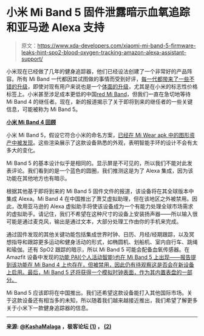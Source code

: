 # 小米 Mi Band 5 固件泄露暗示血氧追踪和亚马逊 Alexa 支持

> 原文：<https://www.xda-developers.com/xiaomi-mi-band-5-firmware-leaks-hint-spo2-blood-oxygen-tracking-amazon-alexa-assistant-support/>

小米现在已经做了几年的健身追踪器，他们已经设法创建了一个非常好的产品阵容。所有 Mi Band 一代都因其试图做的事情而受到好评，[每一代都带来了一些不错的升级](https://www.xda-developers.com/xiaomi-mi-band-4-india/)，即使对现有用户来说也是一个[体面的升级](https://www.xda-developers.com/xiaomi-mi-band-4-review-smart-fitness-tracker/)，尤其是在小米的标志性价格标签上。小米甚至涉足成本更低的中国[red Mi Band](https://www.xda-developers.com/xiaomi-redmi-band-color-display-charging-plug/)，但我们一直在急切地等待 Mi Band 4 的继任者。现在，新的报道揭示了关于即将到来的继任者的一些关键信息，可能被称为 Mi Band 5。

**[小米 Mi Band 4 回顾](https://www.xda-developers.com/xiaomi-mi-band-4-review-smart-fitness-tracker/)**

小米 Mi Band 5，假设它符合小米的命名方案，[已经在 Mi Wear apk 中的图形资产中被发现](https://twitter.com/KashaMalaga/status/1263394896083288064?s=09)。这些渲染展示了这款设备熟悉的外观，表明智能手环的设计不会有太多大的变化。

Mi Band 5 的基本设计似乎是相同的。显示屏是不可见的，所以我们不能对此发表评论。我们看到的是一个蓝色的圆圈，我们推测这是为了 Alexa 集成，因为该功能在其他地方也有暗示。

根据其他基于即将到来的 Mi Band 5 固件文件的报道，该设备将在其全球版本中集成 Alexa。Mi Band 4 在中国推出了萧艾虚拟助理，但在该地区之外被禁用。因此，改用亚马逊的 Alexa 虚拟助手将使该设备成为一个有能力处理全球市场需求的虚拟助手。请记住，我们不希望在这种尺寸的设备上安装扬声器——所以输入很可能是通过麦克风，输出是通过文本，大部分处理工作由你的手机来完成。

通过固件发现的其他关键功能包括集成世界时钟、日历、月经/经期跟踪，以及冥想指导和跟踪更多运动和健身活动的形式，如椭圆机、划船机、室内自行车、跳绳和瑜伽。还有 SpO2 跟踪的暗示，所以 Mi Band 5 可能会配备血氧传感器。在 Amazfit 设备中发现的[功能 PAI(个人活动智能)也在 Mi Band 5 上出现——报告提到该功能在 Mi Band 4 上也存在，但被禁用，因此仍有待观察这是否会在新设备上启用。最后，Mi Band 5 还将获得一个模拟时钟表面，作为其内置表盘的一部分。](https://www.xda-developers.com/huami-amazfit-gts-review-surprisingly-different-apple-watch-fitness-tracker-smartwatch/)

Mi Band 5 应该即将在中国推出。我们还希望这款设备能打入其他国际市场。关于这款设备还有相当多的未知，所以随着我们越来越接近推出，我们希望了解更多关于小米下一款健身追踪器的信息。

* * *

**来源: [@KashaMalaga](https://twitter.com/KashaMalaga/status/1263394896083288064?s=09) ，极客论坛 [(1)](https://geekdoing.com/threads/new-device-codename-york.1916/) ， [(2)](https://geekdoing.com/threads/mi-band-5-known-features.1955/)**